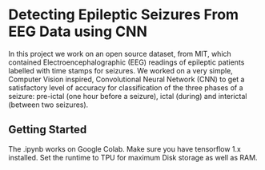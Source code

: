 # Detecting Epileptic Seizures From EEG Data using CNN

In this project we work on an open source dataset, from MIT, which contained Electroencephalographic (EEG) readings of epileptic patients labelled with time stamps for seizures. We worked on a very simple, Computer Vision inspired, Convolutional Neural Network (CNN) to get a satisfactory level of accuracy for classification of the three phases of a seizure: pre-ictal (one hour before a seizure), ictal (during) and interictal (between two seizures).

## Getting Started

The .ipynb works on Google Colab. Make sure you have tensorflow 1.x installed. Set the runtime to TPU for maximum Disk storage as well as RAM. 
